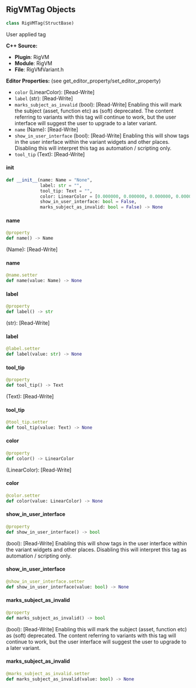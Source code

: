 ## RigVMTag Objects

```python
class RigVMTag(StructBase)
```

User applied tag

**C++ Source:**

- **Plugin**: RigVM
- **Module**: RigVM
- **File**: RigVMVariant.h

**Editor Properties:** (see get_editor_property/set_editor_property)

- ``color`` (LinearColor):  [Read-Write]
- ``label`` (str):  [Read-Write]
- ``marks_subject_as_invalid`` (bool):  [Read-Write] Enabling this will mark the subject (asset, function etc) as (soft) deprecated.
  The content referring to variants with this tag will continue to work, but the
  user interface will suggest the user to upgrade to a later variant.
- ``name`` (Name):  [Read-Write]
- ``show_in_user_interface`` (bool):  [Read-Write] Enabling this will show tags in the user interface within
  the variant widgets and other places.
  Disabling this will interpret this tag as automation / scripting only.
- ``tool_tip`` (Text):  [Read-Write]

<a id="unreal.RigVMTag.__init__"></a>

#### __init__

```python
def __init__(name: Name = "None",
             label: str = "",
             tool_tip: Text = "",
             color: LinearColor = [0.000000, 0.000000, 0.000000, 0.000000],
             show_in_user_interface: bool = False,
             marks_subject_as_invalid: bool = False) -> None
```

<a id="unreal.RigVMTag.name"></a>

#### name

```python
@property
def name() -> Name
```

(Name):  [Read-Write]

<a id="unreal.RigVMTag.name"></a>

#### name

```python
@name.setter
def name(value: Name) -> None
```

<a id="unreal.RigVMTag.label"></a>

#### label

```python
@property
def label() -> str
```

(str):  [Read-Write]

<a id="unreal.RigVMTag.label"></a>

#### label

```python
@label.setter
def label(value: str) -> None
```

<a id="unreal.RigVMTag.tool_tip"></a>

#### tool_tip

```python
@property
def tool_tip() -> Text
```

(Text):  [Read-Write]

<a id="unreal.RigVMTag.tool_tip"></a>

#### tool_tip

```python
@tool_tip.setter
def tool_tip(value: Text) -> None
```

<a id="unreal.RigVMTag.color"></a>

#### color

```python
@property
def color() -> LinearColor
```

(LinearColor):  [Read-Write]

<a id="unreal.RigVMTag.color"></a>

#### color

```python
@color.setter
def color(value: LinearColor) -> None
```

<a id="unreal.RigVMTag.show_in_user_interface"></a>

#### show_in_user_interface

```python
@property
def show_in_user_interface() -> bool
```

(bool):  [Read-Write] Enabling this will show tags in the user interface within
the variant widgets and other places.
Disabling this will interpret this tag as automation / scripting only.

<a id="unreal.RigVMTag.show_in_user_interface"></a>

#### show_in_user_interface

```python
@show_in_user_interface.setter
def show_in_user_interface(value: bool) -> None
```

<a id="unreal.RigVMTag.marks_subject_as_invalid"></a>

#### marks_subject_as_invalid

```python
@property
def marks_subject_as_invalid() -> bool
```

(bool):  [Read-Write] Enabling this will mark the subject (asset, function etc) as (soft) deprecated.
The content referring to variants with this tag will continue to work, but the
user interface will suggest the user to upgrade to a later variant.

<a id="unreal.RigVMTag.marks_subject_as_invalid"></a>

#### marks_subject_as_invalid

```python
@marks_subject_as_invalid.setter
def marks_subject_as_invalid(value: bool) -> None
```

<a id="unreal.RigVMMemoryStatistics"></a>